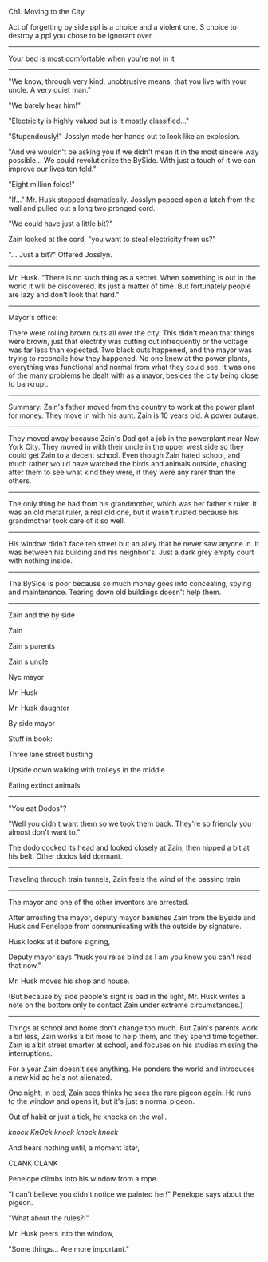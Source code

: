 








Ch1. Moving to the City









Act of forgetting by side ppl is a choice and a violent one. S choice to destroy a ppl you chose to be ignorant over.

------------------------

Your bed is most comfortable when you're not in it

------------------------

"We know, through very kind, unobtrusive means, that you live with your uncle. A very quiet man."

"We barely hear him!"

"Electricity is highly valued but is it mostly classified..."

"Stupendously!" Josslyn made her hands out to look like an  explosion.

"And we wouldn't be asking you if we didn't mean it in the most sincere way possible... We could revolutionize the BySide. With just a touch of it we can improve our lives ten fold."

"Eight million folds!"

"If..." Mr. Husk stopped dramatically. Josslyn popped open a latch from the wall and pulled out a long two pronged cord.

"We could have just a little bit?"

Zain looked at the cord, "you want to steal electricity from us?"

"... Just a bit?" Offered Josslyn.






-----------

Mr. Husk. "There is no such thing as a secret. When something is out in the world it will be discovered. Its just a matter of time. But fortunately people are lazy and don't look that hard."


---------

Mayor's office:

There were rolling brown outs all over the city. This didn't mean that things were brown, just that electrity was cutting out infrequently or the voltage was far less than expected. Two black outs happened, and the mayor was trying to reconcile how they happened. No one knew at the power plants, everything was functional and normal from what they could see. It was one of the many problems he dealt with as a mayor, besides the city being close to bankrupt.


-----------

Summary: Zain's father moved from the country to work at the power plant for money. They move in with his aunt. Zain is 10 years old. A power outage.

--------------------------------

They moved away because Zain's Dad got a job in the powerplant near New York City. They moved in with their uncle in the upper west side so they could get Zain to a decent school. Even though Zain hated school, and much rather would have watched the birds and animals outside, chasing after them to see what kind they were, if they were any rarer than the others. 


----

The only thing he had from his grandmother, which was her father's ruler. It was an old metal ruler, a real old one, but it wasn't rusted because his grandmother took care of it so well.



-----

His window didn't face teh street but an alley that he never saw anyone in. It was between his building and his neighbor's. Just a dark grey empty court with nothing inside.

------

The BySide is poor because so much money goes into concealing, spying and maintenance. Tearing down old buildings doesn't help them.




--------------



Zain and the by side

Zain


Zain s parents


Zain s uncle


Nyc mayor


Mr. Husk


Mr. Husk daughter


By side mayor



Stuff in book:


Three lane street bustling


Upside down walking with trolleys in the middle


Eating extinct animals



----

"You eat Dodos"?

"Well you didn't want them so we took them back. They're so friendly you almost don't want to."

The dodo cocked its head and looked closely at Zain, then nipped a bit at his belt. Other dodos laid dormant.

----


Traveling through train tunnels, Zain feels the wind of the passing train

----


The mayor and one of the other inventors are arrested.



After arresting the mayor, deputy mayor banishes Zain from the Byside and Husk and Penelope from communicating with the outside by signature.

Husk looks at it before signing,

Deputy mayor says "husk you're as blind as I am you know you can't read that now."



Mr. Husk moves his shop and house.

(But because by side people's sight is bad in the light, Mr. Husk writes a note on the bottom only to contact Zain under extreme circumstances.)

----


Things at school and home don't change too much. But Zain's parents work a bit less, Zain works a bit more to help them, and they spend time together. Zain is a bit street smarter at school, and focuses on his studies missing the interruptions.



For a year Zain doesn't see anything. He ponders the world and introduces a new kid so he's not alienated.

One night, in bed, Zain sees thinks he sees the rare pigeon again. He runs to the window and opens it, but it's just a normal pigeon.

Out of habit or just a tick, he knocks on the wall.

*knock KnOck knock knock knock*

And hears nothing until, a moment later,

CLANK CLANK

Penelope climbs into his window from a rope.

"I can't believe you didn't notice we painted her!" Penelope says about the pigeon.

"What about the rules?!"

Mr. Husk peers into the window,

"Some things... Are more important."